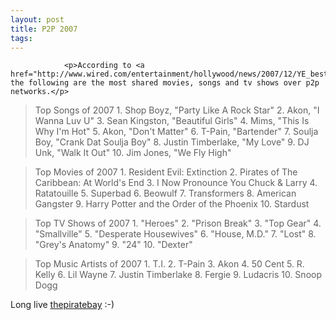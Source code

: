 ```yaml
---
layout: post
title: P2P 2007
tags:
---
```



                <p>According to <a href="http://www.wired.com/entertainment/hollywood/news/2007/12/YE_best_of_p2p">wired.com</a>, the following are the most shared movies, songs and tv shows over p2p networks.</p>
<blockquote>Top Songs of 2007
1. Shop Boyz, "Party Like A Rock Star"
2. Akon, "I Wanna Luv U"
3. Sean Kingston, "Beautiful Girls"
4. Mims, "This Is Why I'm Hot"
5. Akon, "Don't Matter"
6. T-Pain, "Bartender"
7. Soulja Boy, "Crank Dat Soulja Boy"
8. Justin Timberlake, "My Love"
9. DJ Unk, "Walk It Out"
10. Jim Jones, "We Fly High"</blockquote>
<blockquote>Top Movies of 2007
1. Resident Evil: Extinction
2. Pirates of The Caribbean: At World's End
3. I Now Pronounce You Chuck & Larry
4. Ratatouille
5. Superbad
6. Beowulf
7. Transformers
8. American Gangster
9. Harry Potter and the Order of the Phoenix
10. Stardust</blockquote>
<blockquote>Top TV Shows of 2007
1. "Heroes"
2. "Prison Break"
3. "Top Gear"
4. "Smallville"
5. "Desperate Housewives"
6. "House, M.D."
7. "Lost"
8. "Grey's Anatomy"
9. "24"
10. "Dexter"</blockquote>
<blockquote>Top Music Artists of 2007
1. T.I.
2. T-Pain
3. Akon
4. 50 Cent
5. R. Kelly
6. Lil Wayne
7. Justin Timberlake
8. Fergie
9. Ludacris
10. Snoop Dogg</blockquote>
<p>Long live <a href="http://thepiratebay.org">thepiratebay</a> :-)</p>
